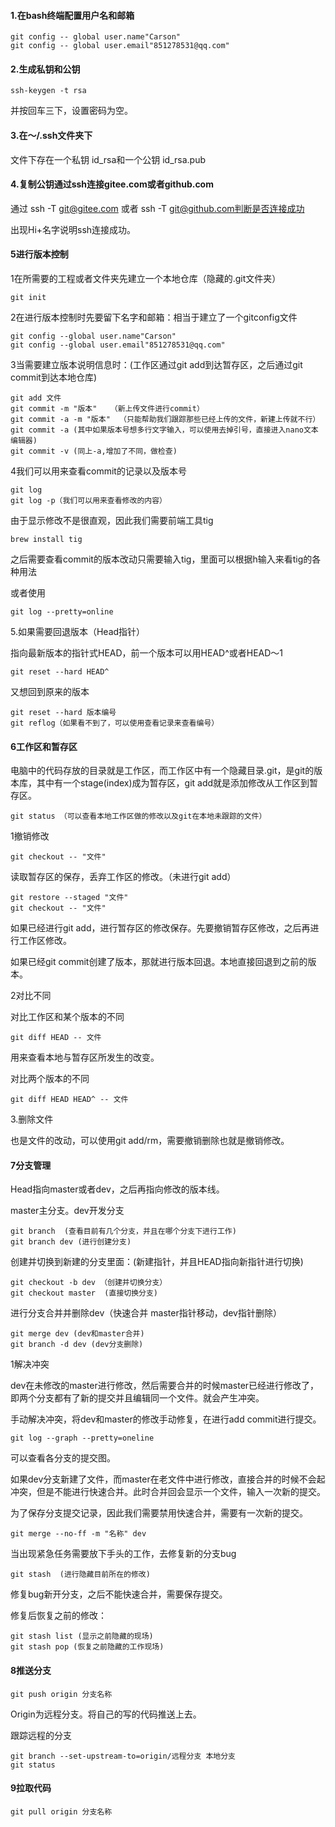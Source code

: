 #### 1.在bash终端配置用户名和邮箱

```
git config -- global user.name"Carson"
git config -- global user.email"851278531@qq.com"
```

#### 2.生成私钥和公钥

```
ssh-keygen -t rsa
```

并按回车三下，设置密码为空。

#### 3.在～/.ssh文件夹下

文件下存在一个私钥 id_rsa和一个公钥 id_rsa.pub

#### 4.复制公钥通过ssh连接gitee.com或者github.com

通过 ssh -T git@gitee.com 或者 ssh -T git@github.com判断是否连接成功

出现Hi+名字说明ssh连接成功。

#### 5进行版本控制

1在所需要的工程或者文件夹先建立一个本地仓库（隐藏的.git文件夹）

```
git init
```

2在进行版本控制时先要留下名字和邮箱：相当于建立了一个gitconfig文件

```
git config --global user.name"Carson"
git config --global user.email"851278531@qq.com"
```

3当需要建立版本说明信息时：(工作区通过git add到达暂存区，之后通过git commit到达本地仓库)

```
git add 文件
git commit -m "版本"   （新上传文件进行commit）
git commit -a -m "版本"  （只能帮助我们跟踪那些已经上传的文件，新建上传就不行）
git commit -a (其中如果版本号想多行文字输入，可以使用去掉引号，直接进入nano文本编辑器)
git commit -v (同上-a,增加了不同，做检查)
```

4我们可以用来查看commit的记录以及版本号

```
git log
git log -p（我们可以用来查看修改的内容）
```

由于显示修改不是很直观，因此我们需要前端工具tig

```
brew install tig
```

之后需要查看commit的版本改动只需要输入tig，里面可以根据h输入来看tig的各种用法

或者使用

```
git log --pretty=online
```

5.如果需要回退版本（Head指针）

指向最新版本的指针式HEAD，前一个版本可以用HEAD^或者HEAD～1

```
git reset --hard HEAD^
```

又想回到原来的版本

```
git reset --hard 版本编号
git reflog（如果看不到了，可以使用查看记录来查看编号）
```

#### 6工作区和暂存区

电脑中的代码存放的目录就是工作区，而工作区中有一个隐藏目录.git，是git的版本库，其中有一个stage(index)成为暂存区，git add就是添加修改从工作区到暂存区。

```
git status （可以查看本地工作区做的修改以及git在本地未跟踪的文件）
```

1撤销修改

```
git checkout -- "文件"
```

  读取暂存区的保存，丢弃工作区的修改。（未进行git add）

```
git restore --staged "文件"
git checkout -- "文件"
```

如果已经进行git add，进行暂存区的修改保存。先要撤销暂存区修改，之后再进行工作区修改。

如果已经git commit创建了版本，那就进行版本回退。本地直接回退到之前的版本。

2对比不同

对比工作区和某个版本的不同

```
git diff HEAD -- 文件
```

用来查看本地与暂存区所发生的改变。

对比两个版本的不同

```
git diff HEAD HEAD^ -- 文件
```

3.删除文件

也是文件的改动，可以使用git add/rm，需要撤销删除也就是撤销修改。

#### 7分支管理

Head指向master或者dev，之后再指向修改的版本线。

master主分支。dev开发分支

```
git branch  (查看目前有几个分支，并且在哪个分支下进行工作)
git branch dev (进行创建分支)
```

创建并切换到新建的分支里面：(新建指针，并且HEAD指向新指针进行切换)

```
git checkout -b dev （创建并切换分支）
git checkout master  (直接切换分支)
```

进行分支合并并删除dev（快速合并 master指针移动，dev指针删除）

```
git merge dev (dev和master合并)
git branch -d dev (dev分支删除)
```

1解决冲突

dev在未修改的master进行修改，然后需要合并的时候master已经进行修改了，即两个分支都有了新的提交并且编辑同一个文件。就会产生冲突。

手动解决冲突，将dev和master的修改手动修复，在进行add commit进行提交。

```
git log --graph --pretty=oneline
```

可以查看各分支的提交图。

 如果dev分支新建了文件，而master在老文件中进行修改，直接合并的时候不会起冲突，但是不能进行快速合并。此时合并回会显示一个文件，输入一次新的提交。

为了保存分支提交记录，因此我们需要禁用快速合并，需要有一次新的提交。

```
git merge --no-ff -m "名称" dev
```

当出现紧急任务需要放下手头的工作，去修复新的分支bug

```
git stash  (进行隐藏目前所在的修改)
```

修复bug新开分支，之后不能快速合并，需要保存提交。

修复后恢复之前的修改：

```
git stash list (显示之前隐藏的现场)
git stash pop (恢复之前隐藏的工作现场)
```

#### 8推送分支

```
git push origin 分支名称
```

Origin为远程分支。将自己的写的代码推送上去。

跟踪远程的分支

```
git branch --set-upstream-to=origin/远程分支 本地分支
git status
```

#### 9拉取代码

```
git pull origin 分支名称
```





























